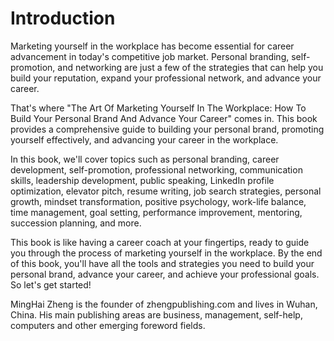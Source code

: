 # Introduction

Marketing yourself in the workplace has become essential for career advancement in today's competitive job market. Personal branding, self-promotion, and networking are just a few of the strategies that can help you build your reputation, expand your professional network, and advance your career.

That's where "The Art Of Marketing Yourself In The Workplace: How To Build Your Personal Brand And Advance Your Career" comes in. This book provides a comprehensive guide to building your personal brand, promoting yourself effectively, and advancing your career in the workplace.

In this book, we'll cover topics such as personal branding, career development, self-promotion, professional networking, communication skills, leadership development, public speaking, LinkedIn profile optimization, elevator pitch, resume writing, job search strategies, personal growth, mindset transformation, positive psychology, work-life balance, time management, goal setting, performance improvement, mentoring, succession planning, and more.

This book is like having a career coach at your fingertips, ready to guide you through the process of marketing yourself in the workplace. By the end of this book, you'll have all the tools and strategies you need to build your personal brand, advance your career, and achieve your professional goals. So let's get started!

MingHai Zheng is the founder of zhengpublishing.com and lives in Wuhan, China. His main publishing areas are business, management, self-help, computers and other emerging foreword fields.
